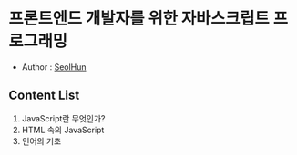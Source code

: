 # 프론트엔드 개발자를 위한 자바스크립트 프로그래밍
- Author : [SeolHun](https://github.com/Seolhun/)

## Content List
1. JavaScript란 무엇인가?
2. HTML 속의 JavaScript
3. 언어의 기초